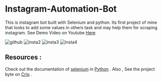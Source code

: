 # Instagram-Automation-Bot
This is instagram bot built with Selenium and python. Its first project of mine that looks to add some values in others task and may help them for scraping instagram.
See Demo Video on Youtube [Here](https://youtu.be/gdF5wKJrlYo)

![github](https://user-images.githubusercontent.com/78253900/114021118-f4cfc580-988d-11eb-8496-78a7e1668254.gif)
![insta2](https://user-images.githubusercontent.com/78253900/114022671-a4596780-988f-11eb-8ca3-3d52555beb35.gif)
![insta3](https://user-images.githubusercontent.com/78253900/114023303-58f38900-9890-11eb-9325-24cb08a48f53.gif)
![insta4](https://user-images.githubusercontent.com/78253900/114024792-17fc7400-9892-11eb-9410-440ab30e4d97.gif)


## Resources : 
Check out the documentation of [selenium](https://selenium-python.readthedocs.io/) in [Python](https://docs.python.org/3/) .
Also , See the project byte on [Crio](https://docs.python.org/3/) .
